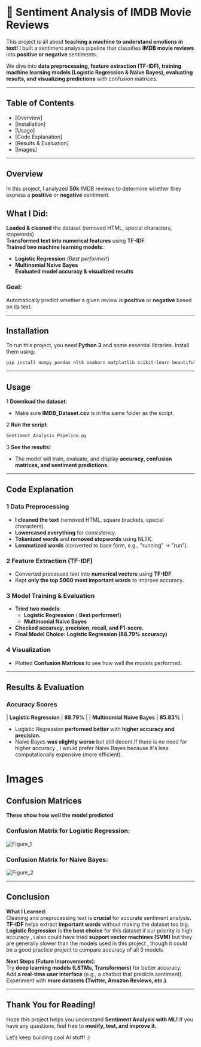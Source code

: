 # 📌 Sentiment Analysis of IMDB Movie Reviews

This project is all about **teaching a machine to understand emotions in text!** I built a sentiment analysis pipeline that classifies **IMDB movie reviews** into **positive or negative** sentiments.  

We dive into **data preprocessing, feature extraction (TF-IDF), training machine learning models (Logistic Regression & Naive Bayes), evaluating results, and visualizing predictions** with confusion matrices.  

---  

##  Table of Contents
- [Overview]
- [Installation]  
- [Usage] 
- [Code Explanation]  
- [Results & Evaluation]  
- [Images]  

---

##  Overview  
In this project, I analyzed **50k** IMDB reviews  to determine whether they express a **positive** or **negative** sentiment.   

 ## **What I Did:**  
 **Loaded & cleaned** the dataset (removed HTML, special characters, stopwords)  
 **Transformed text into numerical features** using **TF-IDF**  
 **Trained two machine learning models**:  
   - **Logistic Regression**  (*Best performer!*)  
   - **Multinomial Naive Bayes**  
 **Evaluated model accuracy & visualized results**  

### **Goal:** 
Automatically predict whether a given review is **positive** or **negative** based on its text.  

---

##  Installation
To run this project, you need **Python 3** and some essential libraries. Install them using:  

```bash
pip install numpy pandas nltk seaborn matplotlib scikit-learn beautifulsoup4
```

---

##  Usage
1️ **Download the dataset**:  
   - Make sure **IMDB_Dataset.csv** is in the same folder as the script.  

2️ **Run the script**:  
```bash
Sentiment_Analysis_Pipeline.py
```

3️ **See the results!**  
- The model will train, evaluate, and display **accuracy, confusion matrices, and sentiment predictions.**  

---

##  Code Explanation
### 1️ Data Preprocessing  
- **I cleaned the text** (removed HTML, square brackets, special characters).  
- **Lowercased everything** for consistency.  
- **Tokenized words** and **removed stopwords** using NLTK.  
- **Lemmatized words** (converted to base form, e.g., "running" → "run").  

### 2️ Feature Extraction (TF-IDF)
- Converted processed text into **numerical vectors** using **TF-IDF**.  
- Kept **only the top 5000 most important words** to improve accuracy.  

### 3️ Model Training & Evaluation
- **Tried two models**:  
  - **Logistic Regression** ( **Best performer!**)  
  - **Multinomial Naive Bayes**  
- **Checked accuracy, precision, recall, and F1-score.**  
- **Final Model Choice:** **Logistic Regression (88.79% accuracy)**  

### 4 Visualization
- Plotted **Confusion Matrices** to see how well the models performed.  

---

##  Results & Evaluation
###  Accuracy Scores

| **Logistic Regression**   | **88.79%** |
| **Multinomial Naive Bayes**   | **85.83%**   |

- Logistic Regression **performed better** with **higher accuracy and precision.**  
- Naive Bayes **was slightly worse** but still decent.If there is no need for higher accuracy ,
  I would prefer Naive Bayes because it's less computationally expensive (more efficient). 

#  Images


##  Confusion Matrices 

**These show how well the model predicted**

### **Confusion Matrix for Logistic Regression:**  

![Figure_1](https://github.com/user-attachments/assets/5895cbd1-5e67-4ed5-b45b-a0a0bab75dfc)

 ### **Confusion Matrix for Naive Bayes:**  
![Figure_2](https://github.com/user-attachments/assets/9d197a10-0b7e-454d-8e8d-6126bab8705f)

---
##  Conclusion
 **What I Learned:**  
 Cleaning and preprocessing text is **crucial** for accurate sentiment analysis.  
 **TF-IDF** helps extract **important words** without making the dataset too big.  
 **Logistic Regression** is **the best choice** for this dataset if our priority is high accuracy , i also could have tried **support vector machines (SVM)** 
but they are generally slower than the models used in this project , though it could be a good practice project to compare accuracy of all 3 models.

 **Next Steps (Future Improvements):**  
 Try **deep learning models (LSTMs, Transformers)** for better accuracy.  
 Add **a real-time user interface** (e.g., a chatbot that predicts sentiment).  
 Experiment with **more datasets (Twitter, Amazon Reviews, etc.)**.  

---

##  Thank You for Reading!
Hope this project helps you understand **Sentiment Analysis with ML!** If you have any questions, feel free to **modify, test, and improve it.**  

Let’s keep building cool AI stuff! :)

